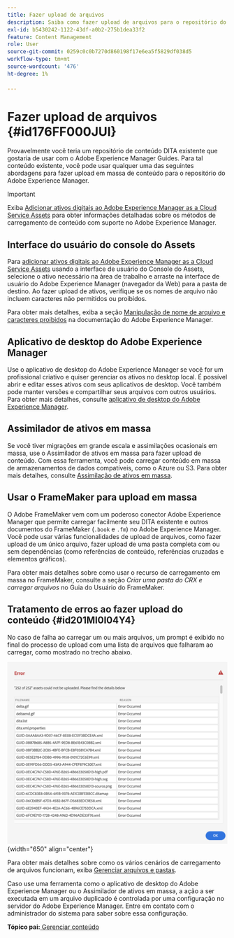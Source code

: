 ```yaml
---
title: Fazer upload de arquivos
description: Saiba como fazer upload de arquivos para o repositório do AEM e lidar com erros. Conhecer a interface do usuário do console de ativos, o aplicativo de desktop AEM, a assimilação de ativos em massa e usar o FrameMaker para upload em massa.
exl-id: b5430242-1122-43df-a0b2-275b1dea33f2
feature: Content Management
role: User
source-git-commit: 0259c0c0b7270d860198f17e6ea5f5829df038d5
workflow-type: tm+mt
source-wordcount: '476'
ht-degree: 1%

---
```


# Fazer upload de arquivos {#id176FF000JUI}

Provavelmente você teria um repositório de conteúdo DITA existente que gostaria de usar com o Adobe Experience Manager Guides. Para tal conteúdo existente, você pode usar qualquer uma das seguintes abordagens para fazer upload em massa de conteúdo para o repositório do Adobe Experience Manager.

>[!IMPORTANT]
>
> Exiba [Adicionar ativos digitais ao Adobe Experience Manager as a Cloud Service Assets](https://experienceleague.adobe.com/docs/experience-manager-cloud-service/assets/manage/add-assets.html) para obter informações detalhadas sobre os métodos de carregamento de conteúdo com suporte no Adobe Experience Manager.

## Interface do usuário do console do Assets

Para [adicionar ativos digitais ao Adobe Experience Manager as a Cloud Service Assets](https://experienceleague.adobe.com/docs/experience-manager-cloud-service/assets/manage/add-assets.html#filename-handling#upload-assets) usando a interface de usuário do Console do Assets, selecione o ativo necessário na área de trabalho e arraste na interface de usuário do Adobe Experience Manager \(navegador da Web\) para a pasta de destino. Ao fazer upload de ativos, verifique se os nomes de arquivo não incluem caracteres não permitidos ou proibidos.

Para obter mais detalhes, exiba a seção [Manipulação de nome de arquivo e caracteres proibidos](https://experienceleague.adobe.com/docs/experience-manager-cloud-service/assets/manage/add-assets.html#filename-handling) na documentação do Adobe Experience Manager.

## Aplicativo de desktop do Adobe Experience Manager

Use o aplicativo de desktop do Adobe Experience Manager se você for um profissional criativo e quiser gerenciar os ativos no desktop local. É possível abrir e editar esses ativos com seus aplicativos de desktop. Você também pode manter versões e compartilhar seus arquivos com outros usuários. Para obter mais detalhes, consulte [aplicativo de desktop do Adobe Experience Manager](https://experienceleague.adobe.com/docs/experience-manager-desktop-app/using/using.html).

## Assimilador de ativos em massa

Se você tiver migrações em grande escala e assimilações ocasionais em massa, use o Assimilador de ativos em massa para fazer upload de conteúdo. Com essa ferramenta, você pode carregar conteúdo em massa de armazenamentos de dados compatíveis, como o Azure ou S3. Para obter mais detalhes, consulte [Assimilação de ativos em massa](https://experienceleague.adobe.com/docs/experience-manager-cloud-service/assets/manage/add-assets.html?lang=en#asset-bulk-ingestor).

## Usar o FrameMaker para upload em massa

O Adobe FrameMaker vem com um poderoso conector Adobe Experience Manager que permite carregar facilmente seu DITA existente e outros documentos do FrameMaker \(`.book` e `.fm`\) no Adobe Experience Manager. Você pode usar várias funcionalidades de upload de arquivos, como fazer upload de um único arquivo, fazer upload de uma pasta completa com ou sem dependências \(como referências de conteúdo, referências cruzadas e elementos gráficos\).

Para obter mais detalhes sobre como usar o recurso de carregamento em massa no FrameMaker, consulte a seção *Criar uma pasta do CRX e carregar arquivos* no Guia do Usuário do FrameMaker.

## Tratamento de erros ao fazer upload do conteúdo {#id201MI0I04Y4}

No caso de falha ao carregar um ou mais arquivos, um prompt é exibido no final do processo de upload com uma lista de arquivos que falharam ao carregar, como mostrado no trecho abaixo.

![](images/uuid-files-failed-to-upload_cs.png){width="650" align="center"}

Para obter mais detalhes sobre como os vários cenários de carregamento de arquivos funcionam, exiba [Gerenciar arquivos e pastas](authoring-file-management.md#).

Caso use uma ferramenta como o aplicativo de desktop do Adobe Experience Manager ou o Assimilador de ativos em massa, a ação a ser executada em um arquivo duplicado é controlada por uma configuração no servidor do Adobe Experience Manager. Entre em contato com o administrador do sistema para saber sobre essa configuração.

**Tópico pai:**&#x200B;[ Gerenciar conteúdo](authoring.md)
